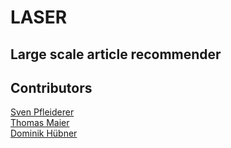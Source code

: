 LASER
=====

Large scale article recommender
-----

Contributors
-----
[Sven Pfleiderer](https://github.com/pfleidi)  
[Thomas Maier](https://github.com/therealsid)  
[Dominik Hübner](https://github.com/yeahiii)  
